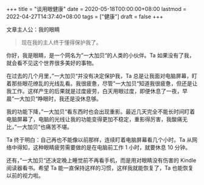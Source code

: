 +++
title = "谈用眼健康"
date = 2020-05-18T00:00:00+08:00
lastmod = 2022-04-27T14:37:40+08:00
tags = ["健康"]
draft = false
+++

文章主人公：我的眼睛

> 现在我的主人终于懂得保护我了。

你好，我是眼睛，是一个网名为”一大加贝“的人类的小伙伴。Ta
如果没有了我，就会看不见这个世界很多美好的事物。

在过去的几个月里，”一大加贝“并没有决定保护我，Ta
总是让我面对电脑屏幕，盯着那些眼花缭乱的光线乱看。我很疲惫，尽管”一大加贝“知道我很疲惫，但还是让我工作。这样产生的后果就是过度疲劳，白天用眼过度，即便休息了一夜，早晨”一大加贝“睁眼时，我还是没休息够。

我的功能下降，”一大加贝“看东西时也会出现重影。最近几天完全不能长时间盯着电脑屏幕了，电脑的光线让我的功能变得更加不稳定，重影得厉害，我酸痛无比，”一大加贝“也痛苦不堪。

Ta 终于明白：自己再也不能像以前那样，连续盯着电脑屏幕看几个小时。Ta
从网络中得知，这种眼睛疲劳需要做的是在电脑前工作 1 小时，就要休息 10
分钟。

还有，”一大加贝“还决定晚上睡觉前不再看手机，而是用对眼睛没有伤害的
Kindle 阅读器看书。希望 Ta 能一直保持这样的习惯，这样我就能恢复了，Ta
也能恢复以前的视力啦。
